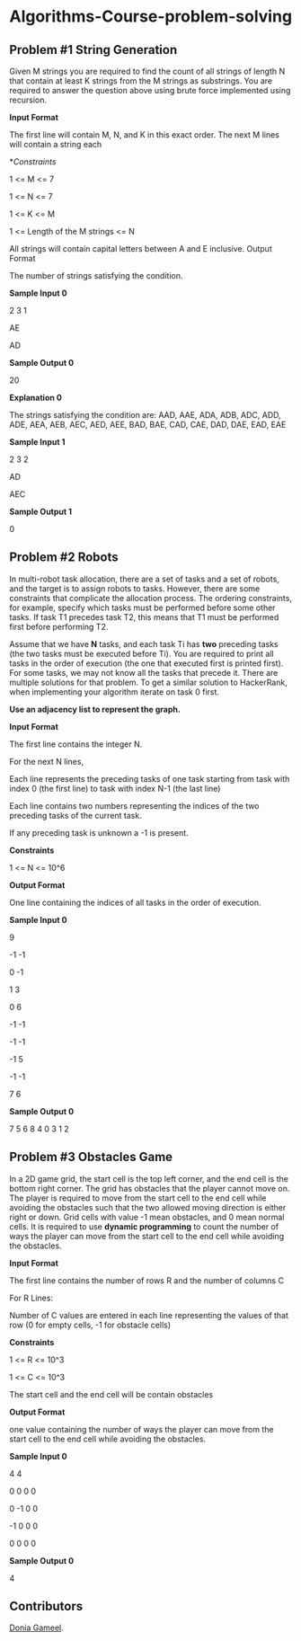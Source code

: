 # Algorithms-Course-problem-solving

## Problem #1 String Generation

Given M strings you are required to find the count of all strings of length N that contain at least K strings from the M strings as substrings. You are required to answer the question above using brute force implemented using recursion.

**Input Format**

The first line will contain M, N, and K in this exact order.
The next M lines will contain a string each

**Constraints*

1 <= M <= 7

1 <= N <= 7

1 <= K <= M

1 <= Length of the M strings <= N

All strings will contain capital letters between A and E inclusive.
Output Format

The number of strings satisfying the condition.

**Sample Input 0**

2 3 1

AE

AD

**Sample Output 0**

20

**Explanation 0**

The strings satisfying the condition are: AAD, AAE, ADA, ADB, ADC, ADD, ADE, AEA, AEB, AEC, AED, AEE, BAD, BAE, CAD, CAE, DAD, DAE, EAD, EAE

**Sample Input 1**

2 3 2

AD

AEC

**Sample Output 1**

0

## Problem #2 Robots

In multi-robot task allocation, there are a set of tasks and a set of robots, and the target is to assign robots to tasks. However, there are some constraints that complicate the allocation process. The ordering constraints, for example, specify which tasks must be performed before some other tasks. If task T1 precedes task T2, this means that T1 must be performed first before performing T2.

Assume that we have **N** tasks, and each task Ti has **two** preceding tasks (the two tasks must be executed before Ti). You are required to print all tasks in the order of execution (the one that executed first is printed first). For some tasks, we may not know all the tasks that precede it. There are multiple solutions for that problem. To get a similar solution to HackerRank, when implementing your algorithm iterate on task 0 first.

**Use an adjacency list to represent the graph.**

**Input Format**

The first line contains the integer N.

For the next N lines,

Each line represents the preceding tasks of one task starting from task with index 0 (the first line) to task with index N-1 (the last line)

Each line contains two numbers representing the indices of the two preceding tasks of the current task.

If any preceding task is unknown a -1 is present.

**Constraints**

1 <= N <= 10^6

**Output Format**

One line containing the indices of all tasks in the order of execution.

**Sample Input 0**

9

-1 -1

0 -1

1 3

0 6

-1 -1

-1 -1

-1 5

-1 -1

7 6

**Sample Output 0**

7 5 6 8 4 0 3 1 2

## Problem #3 Obstacles Game

In a 2D game grid, the start cell is the top left corner, and the end cell is the bottom right corner. The grid has obstacles that the player cannot move on. The player is required to move from the start cell to the end cell while avoiding the obstacles such that the two allowed moving direction is either right or down. Grid cells with value -1 mean obstacles, and 0 mean normal cells. It is required to use **dynamic programming** to count the number of ways the player can move from the start cell to the end cell while avoiding the obstacles.

**Input Format**

The first line contains the number of rows R and the number of columns C

For R Lines:

Number of C values are entered in each line representing the values of that row (0 for empty cells, -1 for obstacle cells)

**Constraints**

1 <= R <= 10^3

1 <= C <= 10^3

The start cell and the end cell will be contain obstacles

**Output Format**

one value containing the number of ways the player can move from the start cell to the end cell while avoiding the obstacles.

**Sample Input 0**

4 4

0 0 0 0 

0 -1 0 0 

-1 0 0 0 

0 0 0 0

**Sample Output 0**

4

## Contributors

[Donia Gameel](https://github.com/DoniaGameel).
